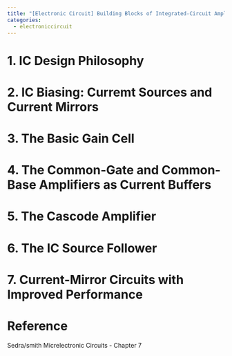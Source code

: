 ```yaml
---
title: "[Electronic Circuit] Building Blocks of Integrated-Circuit Amplifiersr"
categories:
  - electroniccircuit
---
```

# 1. IC Design Philosophy

# 2. IC Biasing: Curremt Sources and Current Mirrors

# 3. The Basic Gain Cell

# 4. The Common-Gate and Common-Base Amplifiers as Current Buffers

# 5. The Cascode Amplifier

# 6. The IC Source Follower

# 7. Current-Mirror Circuits with Improved Performance

# Reference

Sedra/smith Micrelectronic Circuits - Chapter 7